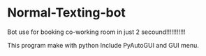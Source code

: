 # Normal-Texting-bot
Bot use for booking co-working room in just 2 secound!!!!!!!!!!!

This program make with python 
Include PyAutoGUI and GUI menu.
